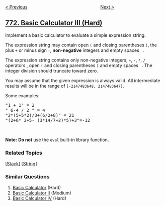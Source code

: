 <!--|This file generated by command(leetcode description); DO NOT EDIT.    |-->
<!--+----------------------------------------------------------------------+-->
<!--|@author    openset <openset.wang@gmail.com>                           |-->
<!--|@link      https://github.com/openset                                 |-->
<!--|@home      https://github.com/openset/leetcode                        |-->
<!--+----------------------------------------------------------------------+-->

[< Previous](https://github.com/openset/leetcode/tree/master/problems/jewels-and-stones "Jewels and Stones")
　　　　　　　　　　　　　　　　
[Next >](https://github.com/openset/leetcode/tree/master/problems/sliding-puzzle "Sliding Puzzle")

## [772. Basic Calculator III (Hard)](https://leetcode.com/problems/basic-calculator-iii "基本计算器 III")

<p>Implement a basic calculator to evaluate a simple expression string.</p>

<p>The expression string may contain open <code>(</code> and closing parentheses <code>)</code>, the plus <code>+</code> or minus sign <code>-</code>, <strong>non-negative</strong> integers and empty spaces <code> </code>.</p>

<p>The expression string contains only non-negative integers, <code>+</code>, <code>-</code>, <code>*</code>, <code>/</code> operators , open <code>(</code> and closing parentheses <code>)</code> and empty spaces <code> </code>. The integer division should truncate toward zero.</p>

<p>You may assume that the given expression is always valid. All intermediate results will be in the range of <code>[-2147483648, 2147483647]</code>.</p>

<p>Some examples:</p>

<pre>
&quot;1 + 1&quot; = 2
&quot; 6-4 / 2 &quot; = 4
&quot;2*(5+5*2)/3+(6/2+8)&quot; = 21
&quot;(2+6* 3+5- (3*14/7+2)*5)+3&quot;=-12
</pre>

<p>&nbsp;</p>

<p><strong>Note:</strong> <strong>Do not</strong> use the <code>eval</code> built-in library function.</p>

### Related Topics
  [[Stack](https://github.com/openset/leetcode/tree/master/tag/stack/README.md)]
  [[String](https://github.com/openset/leetcode/tree/master/tag/string/README.md)]

### Similar Questions
  1. [Basic Calculator](https://github.com/openset/leetcode/tree/master/problems/basic-calculator) (Hard)
  1. [Basic Calculator II](https://github.com/openset/leetcode/tree/master/problems/basic-calculator-ii) (Medium)
  1. [Basic Calculator IV](https://github.com/openset/leetcode/tree/master/problems/basic-calculator-iv) (Hard)
